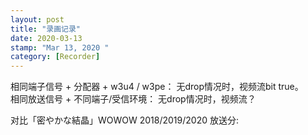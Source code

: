 ```yaml
---
layout: post
title: "录画记录"
date: 2020-03-13
stamp: "Mar 13, 2020 " 
category: [Recorder]
---
```


相同端子信号 + 分配器 + w3u4 / w3pe： 无drop情况时，视频流bit true。  
相同放送信号 + 不同端子/受信环境： 无drop情况时，视频流？

对比<span class="jp_text">「密やかな結晶」</span>WOWOW 2018/2019/2020 放送分:
